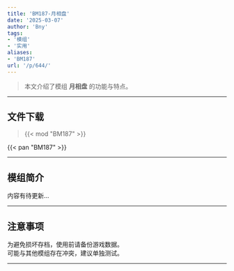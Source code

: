 ```yaml
---
title: 'BM187-月相盘'
date: '2025-03-07'
author: 'Bny'
tags:
- '模组'
- '实用'
aliases:
- 'BM187'
url: '/p/644/'
---
```


> 本文介绍了模组 **月相盘** 的功能与特点。

---

## 文件下载  

> {{< mod "BM187" >}}  

{{< pan "BM187" >}}  

---

## 模组简介

>  
内容有待更新...  

---

## 注意事项

>  
为避免损坏存档，使用前请备份游戏数据。  
可能与其他模组存在冲突，建议单独测试。  

---

